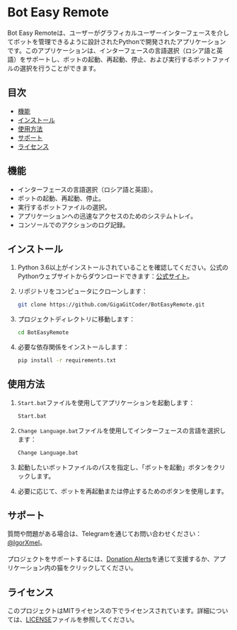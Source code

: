 # Bot Easy Remote

Bot Easy Remoteは、ユーザーがグラフィカルユーザーインターフェースを介してボットを管理できるように設計されたPythonで開発されたアプリケーションです。このアプリケーションは、インターフェースの言語選択（ロシア語と英語）をサポートし、ボットの起動、再起動、停止、および実行するボットファイルの選択を行うことができます。

## 目次

- [機能](#機能)
- [インストール](#インストール)
- [使用方法](#使用方法)
- [サポート](#サポート)
- [ライセンス](#ライセンス)

## 機能

- インターフェースの言語選択（ロシア語と英語）。
- ボットの起動、再起動、停止。
- 実行するボットファイルの選択。
- アプリケーションへの迅速なアクセスのためのシステムトレイ。
- コンソールでのアクションのログ記録。

## インストール

1. Python 3.6以上がインストールされていることを確認してください。公式のPythonウェブサイトからダウンロードできます：[公式サイト](https://www.python.org/downloads/)。
2. リポジトリをコンピュータにクローンします：

   ```bash
   git clone https://github.com/GigaGitCoder/BotEasyRemote.git
   ```

3. プロジェクトディレクトリに移動します：

   ```bash
   cd BotEasyRemote
   ```

4. 必要な依存関係をインストールします：

   ```bash
   pip install -r requirements.txt
   ```

## 使用方法

1. `Start.bat`ファイルを使用してアプリケーションを起動します：

   ```bash
   Start.bat
   ```

2. `Change Language.bat`ファイルを使用してインターフェースの言語を選択します：

   ```bash
   Change Language.bat
   ```

3. 起動したいボットファイルのパスを指定し、「ボットを起動」ボタンをクリックします。
4. 必要に応じて、ボットを再起動または停止するためのボタンを使用します。

## サポート

質問や問題がある場合は、Telegramを通じてお問い合わせください：[ @IgorXmel](https://t.me/IgorXmel)。 <br>
<br>
プロジェクトをサポートするには、[Donation Alerts](https://www.donationalerts.com/r/ava_channel_live)を通じて支援するか、アプリケーション内の猫をクリックしてください。

## ライセンス

このプロジェクトはMITライセンスの下でライセンスされています。詳細については、[LICENSE](LICENSE)ファイルを参照してください。